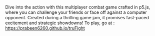 Dive into the action with this multiplayer combat game crafted in p5.js, where you can challenge your friends or face off against a computer opponent. Created during a thrilling game jam, it promises fast-paced excitement and strategic showdowns!
To play, go at : https://prabeen6260.github.io/truFight



